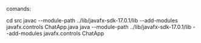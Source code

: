 




comands:

cd src
javac --module-path ../lib/javafx-sdk-17.0.1/lib --add-modules javafx.controls ChatApp.java
java --module-path ../lib/javafx-sdk-17.0.1/lib --add-modules javafx.controls ChatApp
